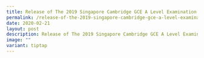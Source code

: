 ```yaml
---
title: Release of The 2019 Singapore Cambridge GCE A Level Examination Results
permalink: /release-of-the-2019-singapore-cambridge-gce-a-level-examination-results/
date: 2020-02-21
layout: post
description: Release of The 2019 Singapore Cambridge GCE A Level Examination Results
image: ""
variant: tiptap
---
```

